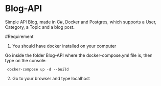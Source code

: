 # Blog-API

Simple API Blog, made in C#, Docker and Postgres, which supports a User, Category, a Topic and a blog post.

#Requirement

1. You should have docker installed on your computer

Go inside the folder Blog-API where the docker-compose.yml file is, then type on the console:

<code> docker-compose up -d --build</code>

2. Go to your browser and type localhost
